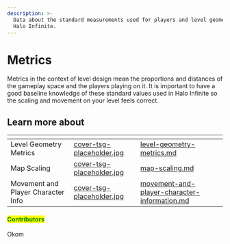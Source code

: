 ```yaml
---
description: >-
  Data about the standard measurements used for players and level geometry in
  Halo Infinite.
---
```


# Metrics

Metrics in the context of level design mean the proportions and distances of the gameplay space and the players playing on it. It is important to have a good baseline knowledge of these standard values used in Halo Infinite so the scaling and movement on your level feels correct.



## Learn more about

<table data-view="cards"><thead><tr><th></th><th data-hidden data-card-cover data-type="files"></th><th data-hidden data-card-target data-type="content-ref"></th></tr></thead><tbody><tr><td>Level Geometry Metrics</td><td><a href="../../../../.gitbook/assets/cover-tsg-placeholder.jpg">cover-tsg-placeholder.jpg</a></td><td><a href="level-geometry-metrics.md">level-geometry-metrics.md</a></td></tr><tr><td>Map Scaling</td><td><a href="../../../../.gitbook/assets/cover-tsg-placeholder.jpg">cover-tsg-placeholder.jpg</a></td><td><a href="map-scaling.md">map-scaling.md</a></td></tr><tr><td>Movement and Player Character Info</td><td><a href="../../../../.gitbook/assets/cover-tsg-placeholder.jpg">cover-tsg-placeholder.jpg</a></td><td><a href="movement-and-player-character-information.md">movement-and-player-character-information.md</a></td></tr></tbody></table>



#### <mark style="color:green;">Contributors</mark>

Okom
